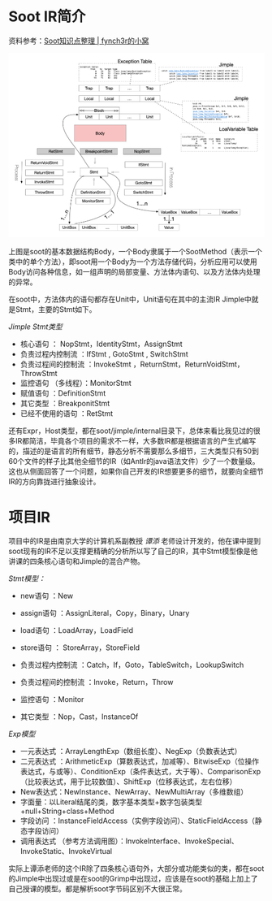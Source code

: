 # Soot IR简介

资料参考：[Soot知识点整理 | fynch3r的小窝](https://fynch3r.github.io/soot%E7%9F%A5%E8%AF%86%E7%82%B9%E6%95%B4%E7%90%86/)

![alt](./img/image-20210325093439720.png)

上图是soot的基本数据结构Body，一个Body隶属于一个SootMethod（表示一个类中的单个方法），即soot用一个Body为一个方法存储代码，分析应用可以使用Body访问各种信息，如一组声明的局部变量、方法体内语句、以及方法体内处理的异常。

在soot中，方法体内的语句都存在Unit中，Unit语句在其中的主流IR Jimple中就是Stmt，主要的Stmt如下。

*Jimple Stmt类型*
- 核心语句 ： NopStmt，IdentityStmt，AssignStmt
- 负责过程内控制流 ：IfStmt , GotoStmt , SwitchStmt
- 负责过程间的控制流 ：InvokeStmt ，ReturnStmt，ReturnVoidStmt，ThrowStmt
- 监控语句 （多线程）：MonitorStmt
- 赋值语句 ：DefinitionStmt
- 其它类型 ：BreakponitStmt
- 已经不使用的语句 ：RetStmt

还有Expr，Host类型，都在soot/jimple/internal目录下，总体来看比我见过的很多IR都简洁，毕竟各个项目的需求不一样，大多数IR都是根据语言的产生式编写的，描述的是语言的所有细节，静态分析不需要那么多细节，三大类型只有50到60个文件的样子比其他全细节的IR（如Antlr的java语法文件）少了一个数量级。这也从侧面回答了一个问题，如果你自己开发的IR想要更多的细节，就要向全细节IR的方向靠拢进行抽象设计。

# 项目IR

项目中的IR是由南京大学的计算机系副教授 *谭添* 老师设计开发的，他在课中提到soot现有的IR不足以支撑更精确的分析所以写了自己的IR，其中Stmt模型像是他讲课的四条核心语句和Jimple的混合产物。

*Stmt模型：*
- new语句 ：New
- assign语句 ：AssignLiteral，Copy，Binary，Unary
- load语句 ：LoadArray，LoadField
- store语句 ： StoreArray，StoreField

- 负责过程内控制流 ：Catch，If，Goto，TableSwitch，LookupSwitch
- 负责过程间的控制流 ：Invoke，Return，Throw
- 监控语句 ：Monitor
- 其它类型 ：Nop，Cast，InstanceOf

*Exp模型*
- 一元表达式 ：ArrayLengthExp（数组长度）、NegExp（负数表达式）
- 二元表达式 ：ArithmeticExp（算数表达式，加减等）、BitwiseExp（位操作表达式，与或等）、ConditionExp（条件表达式，大于等）、ComparisonExp（比较表达式，用于比较数值）、ShiftExp（位移表达式，左右位移）
- New表达式：NewInstance、NewArray、NewMultiArray（多维数组）
- 字面量：以Literal结尾的类，数字基本类型+数字包装类型+null+String+class+Method
- 字段访问 ：InstanceFieldAccess（实例字段访问）、StaticFieldAccess（静态字段访问）
- 调用表达式 （参考方法调用图）：InvokeInterface、InvokeSpecial、InvokeStatic、InvokeVirtual

实际上谭添老师的这个IR除了四条核心语句外，大部分或功能类似的类，都在soot的Jimple中出现过或是在soot的Grimp中出现过，应该是在soot的基础上加上了自己授课的模型。都是解析soot字节码区别不大很正常。